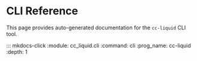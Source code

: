 # CLI Reference

This page provides auto-generated documentation for the `cc-liquid` CLI tool.

::: mkdocs-click
    :module: cc_liquid.cli
    :command: cli
    :prog_name: cc-liquid
    :depth: 1